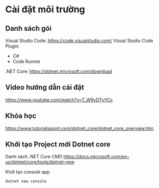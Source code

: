# Cài đặt môi trường

## Danh sách gói
Visual Studio Code:  https://code.visualstudio.com/
Visual Studio Code Plugin:
- C#
- Code Runner

.NET Core: https://dotnet.microsoft.com/download


## Video hướng dẫn cài đặt
https://www.youtube.com/watch?v=T_W9yDTyYCc

## Khóa học
https://www.tutorialspoint.com/dotnet_core/dotnet_core_overview.htm

## Khởi tạo Project mới Dotnet core

Danh sách .NET Core CMD
https://docs.microsoft.com/en-us/dotnet/core/tools/dotnet-new


Khởi tạo console app
```
dotnet new console
```

